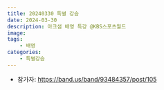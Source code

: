 ```yaml
---
title: 20240330 특별 강습
date: 2024-03-30
description: 아크샘 배영 특강 @KBS스포츠월드
image: 
tags:
    - 배영
categories:
    - 특별강습
---
```


- 참가자: https://band.us/band/93484357/post/105